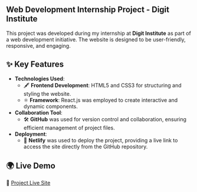 ## Web Development Internship Project - Digit Institute


This project was developed during my internship at **Digit Institute** as part of a web development initiative. The website is designed to be user-friendly, responsive, and engaging.

## ✨ Key Features
- **Technologies Used**:  
  - 🖋️ **Frontend Development**: HTML5 and CSS3 for structuring and styling the website.  
  - ⚛️ **Framework**: React.js was employed to create interactive and dynamic components.  
- **Collaboration Tool**:  
  - 🛠️ **GitHub** was used for version control and collaboration, ensuring efficient management of project files.  
- **Deployment**:  
  - 🚀 **Netlify** was used to deploy the project, providing a live link to access the site directly from the GitHub repository.

## 🌍 Live Demo 
🔗 [Project Live Site](YOUR_NETLIFY_LINK)
